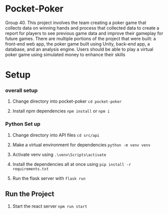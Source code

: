 # Pocket-Poker
Group 40.
This project involves the team creating a poker game that 
collects data on winning hands and process that collected 
data to create a report for players to see previous game 
data and improve their gameplay for future games. There 
are multiple portions of the project that were built: a 
front-end web app, the poker game built using Unity, 
back-end app, a database, and an analysis engine. Users 
should be able to play a virtual poker game using 
simulated money to enhance their skills

# Setup
### overall setup
1. Change directory into pocket-poker ``cd pocket-poker``

2. Install npm dependencies ``npm install`` or ``npm i``

### Python Set up
1. Change directory into API files ``cd src/api``

2. Make a virtual environment for dependencies
`python -m venv venv`

3. Activate venv using ``.\venv\Scripts\activate``

4. Install the dependencies all at once using ``pip install -r requirements.txt``

5. Run the flask server with ``flask run``

## Run the Project
1. Start the react server ``npm run start``

